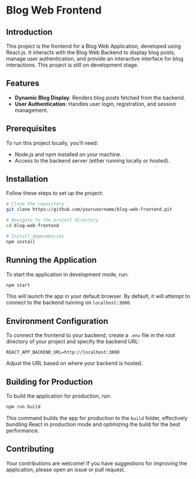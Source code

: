 # Blog Web Frontend

## Introduction

This project is the frontend for a Blog Web Application, developed using React.js. It interacts with the Blog Web Backend to display blog posts, manage user authentication, and provide an interactive interface for blog interactions. This project is still on development stage.

## Features

- **Dynamic Blog Display**: Renders blog posts fetched from the backend.
- **User Authentication**: Handles user login, registration, and session management.
<!---
- **Interactive Comment System**: Allows users to post and view comments on blogs.
- **User Profile Management**: Enables users to view and edit their profiles.
- **Responsive Design**: Ensures the blog is accessible on various devices and screen sizes.
-->

## Prerequisites

To run this project locally, you'll need:

- Node.js and npm installed on your machine.
- Access to the backend server (either running locally or hosted).

## Installation

Follow these steps to set up the project:

```bash
# Clone the repository
git clone https://github.com/yourusername/blog-web-frontend.git

# Navigate to the project directory
cd blog-web-frontend

# Install dependencies
npm install
```

## Running the Application

To start the application in development mode, run:

```bash
npm start
```

This will launch the app in your default browser. By default, it will attempt to connect to the backend running on `localhost:3000`.

## Environment Configuration

To connect the frontend to your backend, create a `.env` file in the root directory of your project and specify the backend URL:

```env
REACT_APP_BACKEND_URL=http://localhost:3000
```

Adjust the URL based on where your backend is hosted.

## Building for Production

To build the application for production, run:

```bash
npm run build
```

This command builds the app for production to the `build` folder, effectively bundling React in production mode and optimizing the build for the best performance.

## Contributing

Your contributions are welcome! If you have suggestions for improving the application, please open an issue or pull request.
